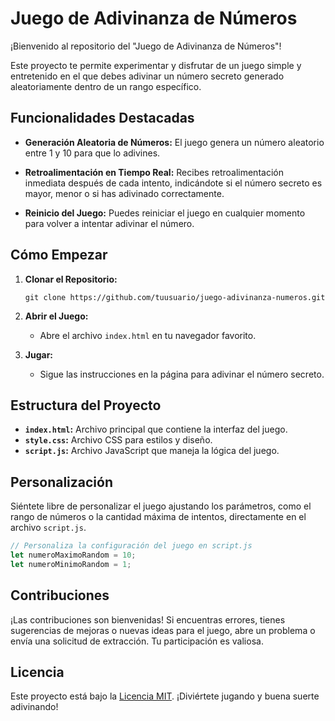 # Juego de Adivinanza de Números

¡Bienvenido al repositorio del "Juego de Adivinanza de Números"!

Este proyecto te permite experimentar y disfrutar de un juego simple y entretenido en el que debes adivinar un número secreto generado aleatoriamente dentro de un rango específico.

## Funcionalidades Destacadas

- **Generación Aleatoria de Números:** El juego genera un número aleatorio entre 1 y 10 para que lo adivines.

- **Retroalimentación en Tiempo Real:** Recibes retroalimentación inmediata después de cada intento, indicándote si el número secreto es mayor, menor o si has adivinado correctamente.

- **Reinicio del Juego:** Puedes reiniciar el juego en cualquier momento para volver a intentar adivinar el número.

## Cómo Empezar

1. **Clonar el Repositorio:**
   ```
   git clone https://github.com/tuusuario/juego-adivinanza-numeros.git
   ```

2. **Abrir el Juego:**
   - Abre el archivo `index.html` en tu navegador favorito.

3. **Jugar:**
   - Sigue las instrucciones en la página para adivinar el número secreto.

## Estructura del Proyecto

- **`index.html`:** Archivo principal que contiene la interfaz del juego.
- **`style.css`:** Archivo CSS para estilos y diseño.
- **`script.js`:** Archivo JavaScript que maneja la lógica del juego.

## Personalización

Siéntete libre de personalizar el juego ajustando los parámetros, como el rango de números o la cantidad máxima de intentos, directamente en el archivo `script.js`.

```javascript
// Personaliza la configuración del juego en script.js
let numeroMaximoRandom = 10;
let numeroMinimoRandom = 1;
```

## Contribuciones

¡Las contribuciones son bienvenidas! Si encuentras errores, tienes sugerencias de mejoras o nuevas ideas para el juego, abre un problema o envía una solicitud de extracción. Tu participación es valiosa.

## Licencia

Este proyecto está bajo la [Licencia MIT](LICENSE). ¡Diviértete jugando y buena suerte adivinando!
